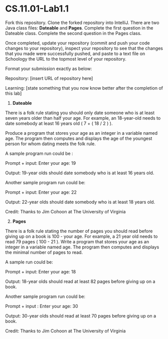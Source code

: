 # CS.11.01-Lab1.1

Fork this repository.
Clone the forked repository into IntelliJ.
There are two Java class files: <b>Dateable</b> and <b>Pages</b>.
Complete the first question in the Dateable class.
Complete the second question in the Pages class.

Once completed, update your repository (commit and push your code changes to your repository), inspect your repository to see that the changes that you made were successfully pushed, and paste to a text file on Schoology the URL to the topmost level of your repository.

Format your submission exactly as below:

Repository: [insert URL of repository here]

Learning: [state something that you now know better after the completion of this lab]

1. <b> Dateable </b>

There is a folk rule stating you should only date someone who is at least seven years older than half your age.  For example, an 18-year-old needs to date somebody at least 16 years old ( 7 + ( 18 / 2 ) ).

Produce a program that stores your age as an integer in a variable named age.  The program then computes and displays the age of the youngest person for whom dating meets the folk rule.

A sample program run could be :

Prompt + input:  Enter your age: 19

Output:  19-year olds should date somebody who is at least 16 years old.

Another sample program run could be:

Prompt + input:  Enter your age: 22

Output:  22-year olds should date somebody who is at least 18 years old.

Credit: Thanks to Jim Cohoon at The University of Virginia

2. <b> Pages </b>

There is a folk rule stating the number of pages you should read before giving up on a book is 100 - your age. For example, a 21 year old needs to read 79 pages ( 100 - 21 ). Write a program that stores your age as an integer in a variable named age. The program then computes and displays the minimal number of pages to read.

A sample run could be:

Prompt + input:  Enter your age: 18

Output:  18-year olds should read at least 82 pages before giving up on a book.

Another sample program run could be:

Prompt + input :  Enter your age: 30

Output:  30-year olds should read at least 70 pages before giving up on a book.

Credit: Thanks to Jim Cohoon at The University of Virginia
